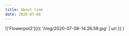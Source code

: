 ```yaml
---
title: About time
date: 2020-07-08
---
```

!['Flowerpot2']({{ '/img/2020-07-08-14.26.59.jpg' | url }} )
<br>
<br>
